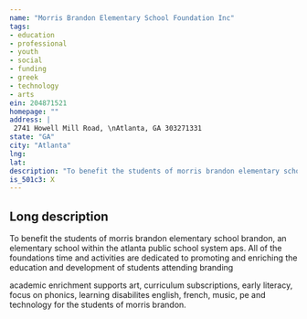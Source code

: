 ```yaml
---
name: "Morris Brandon Elementary School Foundation Inc"
tags:
- education
- professional
- youth
- social
- funding
- greek
- technology
- arts
ein: 204871521
homepage: ""
address: |
 2741 Howell Mill Road, \nAtlanta, GA 303271331
state: "GA"
city: "Atlanta"
lng: 
lat: 
description: "To benefit the students of morris brandon elementary school brandon, an elementary school within the atlanta public school systemaps. All of the foundations time and activities are dedicated to promoting and enriching the education and development of students attending brandon. "
is_501c3: X
---
```


## Long description

To benefit the students of morris brandon elementary school brandon, an elementary school within the atlanta public school system aps. All of the foundations time and activities are dedicated to promoting and enriching the education and development of students attending branding
  
  academic enrichment supports art, curriculum subscriptions, early literacy, focus on phonics, learning disabilites english, french, music, pe and technology for the students of morris brandon. 
